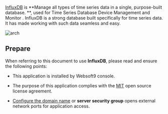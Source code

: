 [InfluxDB](https://www.influxdata.com/) is **Manage all types of time series data in a single, purpose-built database. **, used for Time Series Database Device Management and Monitor . InfluxDB is a strong database built specifically for time series data. It has made working with such data seamless and easy.


![arch](https://libs.websoft9.com/Websoft9/DocsPicture/zh/influxdb/influxdb-gui-websoft9.png)


## Prepare

When referring to this document to use **InfluxDB**, please read and ensure the following points:

- This application is installed by Websoft9 console.

- The purpose of this application complies with the [MIT](https://opensource.org/licenses/MIT) open source license agreement.

- [Configure the domain name](./domain-set) or **server security group** opens external network ports for application access.
